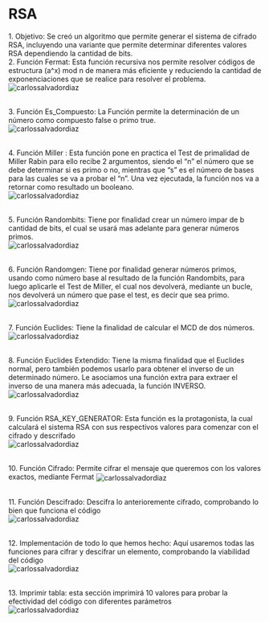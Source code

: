 <h1> RSA</h1>
1. Objetivo: Se creó un algoritmo que permite generar el sistema de cifrado RSA, incluyendo una variante que permite determinar diferentes valores RSA dependiendo la cantidad de bits.<br> 2. Función Fermat: Esta función recursiva nos permite resolver códigos de estructura (a^x) mod n de manera más eficiente y reduciendo la cantidad de exponenciaciones que se realice para resolver el problema.<br> <img align="center" src="https://user-images.githubusercontent.com/85748915/175205411-e2f1bd90-6c43-4dcc-af69-4b2684a960bd.png" alt="carlossalvadordiaz" /></p> <br>3. Función Es_Compuesto: La Función permite la determinación de un número como compuesto false o primo true.<br> <img align="center" src="https://user-images.githubusercontent.com/85748915/175205540-ce34961a-6bb7-4a03-b86f-c888f557bf9f.png" alt="carlossalvadordiaz" /></p><br> 4. Función Miller : Esta función pone en practica el Test de primalidad de Miller Rabin para ello recibe 2 argumentos, siendo el “n” el número que se debe determinar si es primo o no, mientras que “s” es el número de bases para las cuales se va a probar el “n”. Una vez ejecutada, la función nos va a retornar como resultado un booleano. <br><img align="center" src="https://user-images.githubusercontent.com/85748915/175205683-3d02ef51-c492-4f00-b458-253791316e27.png" alt="carlossalvadordiaz" /></p> <br>5. Función Randombits: Tiene por finalidad crear un número impar de b cantidad de bits, el cual se usará mas adelante para generar números primos.<br> <img align="center" src="https://user-images.githubusercontent.com/85748915/175205889-4484c2f9-39b2-451b-8b50-184b7a322147.png" alt="carlossalvadordiaz" /></p><br>6. Función Randomgen: Tiene por finalidad generar números primos, usando como número base al resultado de la función Randombits, para luego aplicarle el Test de Miller, el cual nos devolverá, mediante un bucle, nos devolverá un número que pase el test, es decir que sea primo.<br> <img align="center" src="https://user-images.githubusercontent.com/85748915/175206046-08e1f32a-17b9-4b43-94bf-245bc490c8b4.png" alt="carlossalvadordiaz" /></p><br> 7. Función Euclides: Tiene la finalidad de calcular el MCD de dos números. <img align="center" src="https://user-images.githubusercontent.com/85748915/175206209-cf5541d6-66fe-4f49-b9e8-c78f51f49078.png" alt="carlossalvadordiaz" /></p><br> 8. Función Euclides Extendido: Tiene la misma finalidad que el Euclides normal, pero también podemos usarlo para obtener el inverso de un determinado número. Le asociamos una función extra para extraer el inverso de una manera más adecuada, la función INVERSO. <br><img align="center" src="https://user-images.githubusercontent.com/85748915/175206513-72847064-0376-496b-bf72-0b573840d680.png" alt="carlossalvadordiaz" /></p> <br>9. Función RSA_KEY_GENERATOR: Esta función es la protagonista, la cual calculará el sistema RSA con sus respectivos valores para comenzar con el cifrado y descrifado <br><img align="center" src="https://user-images.githubusercontent.com/85748915/175207333-5745c59f-daf1-440a-9a59-9557ccfe2d56.png" alt="carlossalvadordiaz" /></p><br> 10. Función Cifrado: Permite cifrar el mensaje que queremos con los valores exactos, mediante Fermat <img align="center" src="https://user-images.githubusercontent.com/85748915/175207463-d8f3f55d-2cd1-41c4-9b22-d7d4150e5ab3.png" alt="carlossalvadordiaz" /></p> <br>11. Función Descifrado: Descifra lo anterioremente cifrado, comprobando lo bien que funciona el código<br> <img align="center" src="https://user-images.githubusercontent.com/85748915/175207672-6d3bfec3-6721-4204-a88a-a9d7364c55d3.png" alt="carlossalvadordiaz" /></p><br> 12. Implementación de todo lo que hemos hecho: Aquí usaremos todas las funciones para cifrar y descifrar un elemento, comprobando la viabilidad del código <br>
<img align="center" src="https://user-images.githubusercontent.com/85748915/175209573-30970b5c-0f92-44e0-8183-898f1f58ae33.png" alt="carlossalvadordiaz" /></p><br>
13. Imprimir tabla: esta sección imprimirá 10 valores para probar la efectividad del código con diferentes parámetros
<br>
<img align="center" src="https://user-images.githubusercontent.com/85748915/175209966-4f4df88f-3f53-4834-8eba-29522f409838.png" alt="carlossalvadordiaz" /></p>


